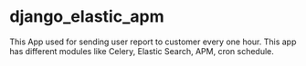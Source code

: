 # django_elastic_apm
This App used for sending user report to customer every one hour. This app has different modules like Celery, Elastic Search, APM, cron schedule.
